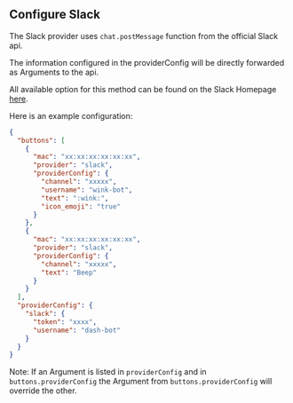 ## Configure Slack

The Slack provider uses `chat.postMessage` function from the official Slack api.

The information configured in the providerConfig will be directly forwarded as Arguments to the api.

All available option for this method can be found on the Slack Homepage [here](https://api.slack.com/methods/chat.postMessage).

Here is an example configuration:

```json
{
  "buttons": [
    {
      "mac": "xx:xx:xx:xx:xx:xx",
      "provider": "slack",
      "providerConfig": {
        "channel": "xxxxx",
        "username": "wink-bot",
        "text": ":wink:",
        "icon_emoji": "true"
      }
    },
    {
      "mac": "xx:xx:xx:xx:xx:xx",
      "provider": "slack",
      "providerConfig": {
        "channel": "xxxxx",
        "text": "Beep"
      }
    }
  ],
  "providerConfig": {
    "slack": {
      "token": "xxxx",
      "username": "dash-bot"
    }
  }
}

```

Note: If an Argument is listed in `providerConfig` and in `buttons.providerConfig` the Argument from `buttons.providerConfig` will override the other.
